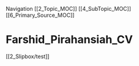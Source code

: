 Navigation 
[[2_Topic_MOC]]
[[4_SubTopic_MOC]]
[[6_Primary_Source_MOC]]

# Farshid_Pirahansiah_CV

[[2_Slipbox/test]]